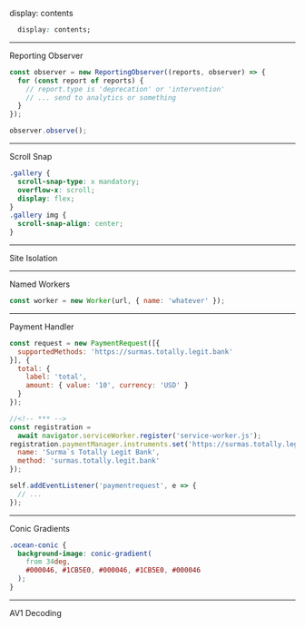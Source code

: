 display: contents
```css
  display: contents;
```

---
Reporting Observer
```javascript
const observer = new ReportingObserver((reports, observer) => {
  for (const report of reports) {
    // report.type is 'deprecation' or 'intervention'
    // ... send to analytics or something
  }
});

observer.observe();
```

---
Scroll Snap
```css
.gallery {
  scroll-snap-type: x mandatory;
  overflow-x: scroll;
  display: flex;
}
.gallery img {
  scroll-snap-align: center;
}
```

---
Site Isolation

---
Named Workers
```javascript
const worker = new Worker(url, { name: 'whatever' });
```

---
Payment Handler
```javascript
const request = new PaymentRequest([{
  supportedMethods: 'https://surmas.totally.legit.bank'
}], {
  total: {
    label: 'total',
    amount: { value: '10', currency: 'USD' }
  }
});

//<!-- *** -->
const registration = 
  await navigator.serviceWorker.register('service-worker.js');
registration.paymentManager.instruments.set('https://surmas.totally.legit.bank', {
  name: 'Surma`s Totally Legit Bank',
  method: 'surmas.totally.legit.bank'
});

self.addEventListener('paymentrequest', e => {
  // ...
});
```

---
Conic Gradients
```css
.ocean-conic {
  background-image: conic-gradient(
    from 34deg,
    #000046, #1CB5E0, #000046, #1CB5E0, #000046
  );
}
```

---
AV1 Decoding
